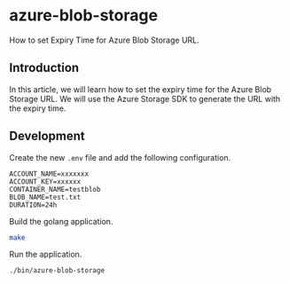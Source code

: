# azure-blob-storage

How to set Expiry Time for Azure Blob Storage URL.

## Introduction

In this article, we will learn how to set the expiry time for the Azure Blob Storage URL. We will use the Azure Storage SDK to generate the URL with the expiry time.

## Development

Create the new `.env` file and add the following configuration.

```env
ACCOUNT_NAME=xxxxxxx
ACCOUNT_KEY=xxxxxx
CONTAINER_NAME=testblob
BLOB_NAME=test.txt
DURATION=24h
```

Build the golang application.

```bash
make
```

Run the application.

```bash
./bin/azure-blob-storage
```
